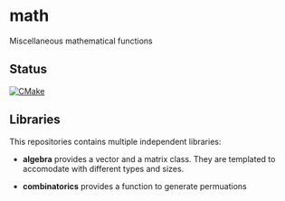 # math
Miscellaneous mathematical functions

## Status
<!-- [![GitHub Super-Linter](https://github.com/Loic-Corenthy/math/workflows/CMake/badge.svg)](https://github.com/marketplace/actions/super-linter)
 -->
[![CMake](https://github.com/Loic-Corenthy/math/actions/workflows/cmake.yml/badge.svg)](https://github.com/Loic-Corenthy/math/actions/workflows/cmake.yml)

## Libraries
This repositories contains multiple independent libraries:

* **algebra** provides a vector and a matrix class. They are templated to accomodate with different types and sizes.

* **combinatorics** provides a function to generate permuations